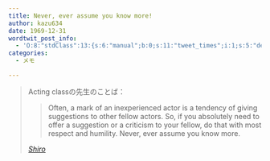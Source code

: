 ```yaml
---
title: Never, ever assume you know more!
author: kazu634
date: 1969-12-31
wordtwit_post_info:
  - 'O:8:"stdClass":13:{s:6:"manual";b:0;s:11:"tweet_times";i:1;s:5:"delay";i:0;s:7:"enabled";i:1;s:10:"separation";s:2:"60";s:7:"version";s:3:"3.7";s:14:"tweet_template";b:0;s:6:"status";i:2;s:6:"result";a:0:{}s:13:"tweet_counter";i:2;s:13:"tweet_log_ids";a:1:{i:0;i:4397;}s:9:"hash_tags";a:0:{}s:8:"accounts";a:1:{i:0;s:7:"kazu634";}}'
categories:
  - メモ

---
```

<div class="section">
<blockquote title="Shiro" cite="http://practical-scheme.net/wiliki/wiliki.cgi?Shiro#ac002cbc661d7ff7ca30056d2426885f">
<p>
      Acting classの先生のことば：
</p>
    
<blockquote>
<p>
        Often, a mark of an inexperienced actor is a tendency of giving suggestions to other fellow actors. So, if you absolutely need to offer a suggestion or a criticism to your fellow, do that with most respect and humility. Never, ever assume you know more.
</p>
</blockquote>
    
<p>
<cite><a href="http://practical-scheme.net/wiliki/wiliki.cgi?Shiro#ac002cbc661d7ff7ca30056d2426885f" onclick="__gaTracker('send', 'event', 'outbound-article', 'http://practical-scheme.net/wiliki/wiliki.cgi?Shiro#ac002cbc661d7ff7ca30056d2426885f', 'Shiro');" target="_blank">Shiro</a></cite>
</p>
</blockquote>
</div>

